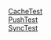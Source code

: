 [CacheTest](https://kanatapple.github.io/service-worker/cache)  
[PushTest](https://kanatapple.github.io/service-worker/push)  
[SyncTest](https://kanatapple.github.io/service-worker/sync)  
